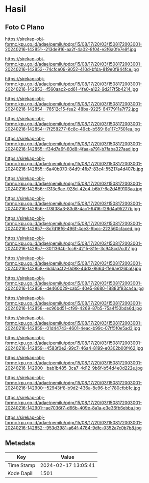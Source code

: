 # Hasil

## Foto C Plano

https://sirekap-obj-formc.kpu.go.id/adae/pemilu/pdpr/15/08/17/20/03/1508172003001-20240216-142851--213de916-aa2f-4a02-8f04-e3f6a0fe7e9f.jpg

https://sirekap-obj-formc.kpu.go.id/adae/pemilu/pdpr/15/08/17/20/03/1508172003001-20240216-142853--74cfce09-9052-410d-bfda-819e0f944fce.jpg

https://sirekap-obj-formc.kpu.go.id/adae/pemilu/pdpr/15/08/17/20/03/1508172003001-20240216-142853--f560aac2-cd61-4fa0-a122-9d217f5b4214.jpg

https://sirekap-obj-formc.kpu.go.id/adae/pemilu/pdpr/15/08/17/20/03/1508172003001-20240216-142854--76512c15-fea2-48ba-9225-6477911a7f72.jpg

https://sirekap-obj-formc.kpu.go.id/adae/pemilu/pdpr/15/08/17/20/03/1508172003001-20240216-142854--7f258277-6c8c-49cb-b559-6e117c7501ea.jpg

https://sirekap-obj-formc.kpu.go.id/adae/pemilu/pdpr/15/08/17/20/03/1508172003001-20240216-142855--f34d7a6f-60d8-4faa-a791-b7faba327aad.jpg

https://sirekap-obj-formc.kpu.go.id/adae/pemilu/pdpr/15/08/17/20/03/1508172003001-20240216-142855--6a40b070-84d9-4fb7-83c4-55217a4d407b.jpg

https://sirekap-obj-formc.kpu.go.id/adae/pemilu/pdpr/15/08/17/20/03/1508172003001-20240216-142856--f313e6ae-928d-42e4-b6b7-6a2d489103aa.jpg

https://sirekap-obj-formc.kpu.go.id/adae/pemilu/pdpr/15/08/17/20/03/1508172003001-20240216-142856--f78f38a3-83d8-4ac1-9416-f28d4a95277b.jpg

https://sirekap-obj-formc.kpu.go.id/adae/pemilu/pdpr/15/08/17/20/03/1508172003001-20240216-142857--8c7d18f6-496f-4ce3-9bcc-222560cfaced.jpg

https://sirekap-obj-formc.kpu.go.id/adae/pemilu/pdpr/15/08/17/20/03/1508172003001-20240216-142857--30f1364b-fcc6-4215-81fe-3c948cd7cdf7.jpg

https://sirekap-obj-formc.kpu.go.id/adae/pemilu/pdpr/15/08/17/20/03/1508172003001-20240216-142858--6ddaa4f2-0d98-44d3-8664-ffe6ae126ba0.jpg

https://sirekap-obj-formc.kpu.go.id/adae/pemilu/pdpr/15/08/17/20/03/1508172003001-20240216-142858--de460029-cab5-40e5-8680-18883f93ca4a.jpg

https://sirekap-obj-formc.kpu.go.id/adae/pemilu/pdpr/15/08/17/20/03/1508172003001-20240216-142858--ec96bd51-cf99-4269-87b5-75a4f53bda6d.jpg

https://sirekap-obj-formc.kpu.go.id/adae/pemilu/pdpr/15/08/17/20/03/1508172003001-20240216-142859--01d44743-4601-4eac-b99c-07ff5f0e5ad3.jpg

https://sirekap-obj-formc.kpu.go.id/adae/pemilu/pdpr/15/08/17/20/03/1508172003001-20240216-142859--4583f0e2-99c7-46a4-8199-e0302b00f462.jpg

https://sirekap-obj-formc.kpu.go.id/adae/pemilu/pdpr/15/08/17/20/03/1508172003001-20240216-142900--bab1b485-3ca7-4d12-9b6f-b54d4e0d222e.jpg

https://sirekap-obj-formc.kpu.go.id/adae/pemilu/pdpr/15/08/17/20/03/1508172003001-20240216-142900--52943ff8-b9d2-436a-8e96-bc1780cfbb1c.jpg

https://sirekap-obj-formc.kpu.go.id/adae/pemilu/pdpr/15/08/17/20/03/1508172003001-20240216-142901--ae7036f7-d66b-409e-8a1a-e3e36fb6ebba.jpg

https://sirekap-obj-formc.kpu.go.id/adae/pemilu/pdpr/15/08/17/20/03/1508172003001-20240216-142852--953d3981-a64f-4784-9dfc-0352a7c0b7b8.jpg


## Metadata

| Key        | Value               |
| ---------- | ------------------- |
| Time Stamp | 2024-02-17 13:05:41 |
| Kode Dapil | 1501                |



